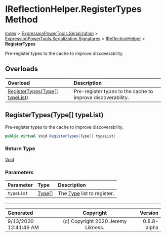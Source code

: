 ﻿# IReflectionHelper.RegisterTypes Method

[Index](../index.md) > [ExpressionPowerTools.Serialization](ExpressionPowerTools.Serialization.a.md) > [ExpressionPowerTools.Serialization.Signatures](ExpressionPowerTools.Serialization.Signatures.n.md) > [IReflectionHelper](ExpressionPowerTools.Serialization.Signatures.IReflectionHelper.i.md) > **RegisterTypes**

Pre-register types to the cache to improve discoverability.

## Overloads

| Overload | Description |
| :-- | :-- |
| [RegisterTypes(Type[] typeList)](#registertypestype[]-typelist) | Pre-register types to the cache to improve discoverability. |
## RegisterTypes(Type[] typeList)

Pre-register types to the cache to improve discoverability.

```csharp
public virtual Void RegisterTypes(Type[] typeList)
```

### Return Type

 [Void](https://docs.microsoft.com/dotnet/api/system.void) 

### Parameters

| Parameter | Type | Description |
| :-- | :-- | :-- |
| `typeList` | [Type[]](https://docs.microsoft.com/dotnet/api/system.type) | The [Type](https://docs.microsoft.com/dotnet/api/system.type) list to register. |



---

| Generated | Copyright | Version |
| :-- | :-: | --: |
| 9/13/2020 12:41:49 AM | (c) Copyright 2020 Jeremy Likness. | 0.8.8-alpha |

